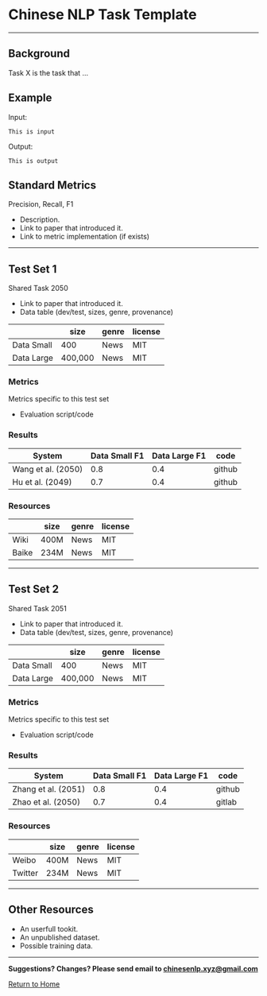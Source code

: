 # Chinese NLP Task Template

---

## Background

Task X is the task that ... 

## Example

Input:

```
This is input
```

Output:

```
This is output
```

## Standard Metrics

Precision, Recall, F1 
  * Description.
  * Link to paper that introduced it.
  * Link to metric implementation (if exists)


---

## Test Set 1

Shared Task 2050
* Link to paper that introduced it.
* Data table (dev/test, sizes, genre, provenance)
  
| | size | genre | license |
| --- | --- | --- | --- |
| Data Small| 400 | News | MIT |
| Data Large| 400,000 | News | MIT |
  
  
  
### Metrics

Metrics specific to this test set
* Evaluation script/code

### Results

| System | Data Small F1 | Data Large F1 | code |
| --- | --- | --- | --- |
| Wang et al. (2050)| 0.8 | 0.4 | github |
| Hu et al. (2049) | 0.7 | 0.4 | github |
 
### Resources

  | | size | genre | license |
  | --- | --- | --- | --- |
  | Wiki | 400M  | News | MIT |
  | Baike | 234M | News | MIT |

---

## Test Set 2

Shared Task 2051
* Link to paper that introduced it.
* Data table (dev/test, sizes, genre, provenance)
  
| | size | genre | license |
| --- | --- | --- | --- |
| Data Small| 400 | News | MIT |
| Data Large| 400,000 | News | MIT |
  
### Metrics

Metrics specific to this test set
* Evaluation script/code

### Results

| System | Data Small F1 | Data Large F1 | code |
| --- | --- | --- | --- |
| Zhang et al. (2051)| 0.8 | 0.4 | github |
| Zhao et al. (2050) | 0.7 | 0.4 | gitlab |
 
### Resources

| | size | genre | license |
| --- | --- | --- | --- |
| Weibo | 400M  | News | MIT |
| Twitter | 234M | News | MIT |

---

## Other Resources

* An userfull tookit.
* An unpublished dataset. 
* Possible training data. 

---

**Suggestions? Changes? Please send email to [chinesenlp.xyz@gmail.com](mailto:chinesenlp.xyz@gmail.com)**

[Return to Home](../index.md)

